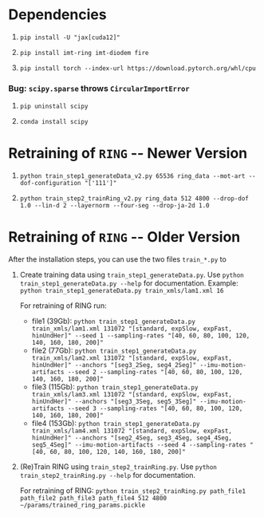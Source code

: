 # Dependencies
1) `pip install -U "jax[cuda12]"`

2) `pip install imt-ring imt-diodem fire`

3) `pip install torch --index-url https://download.pytorch.org/whl/cpu`

### Bug: `scipy.sparse` throws `CircularImportError`

1) `pip uninstall scipy` 

2) `conda install scipy`

# Retraining of `RING` -- Newer Version

1) `python train_step1_generateData_v2.py 65536 ring_data --mot-art --dof-configuration "['111']"`

2) `python train_step2_trainRing_v2.py ring_data 512 4800 --drop-dof 1.0 --lin-d 2 --layernorm --four-seg --drop-ja-2d 1.0`

# Retraining of `RING` -- Older Version

After the installation steps, you can use the two files `train_*.py` to
1) Create training data using `train_step1_generateData.py`. Use `python train_step1_generateData.py --help` for documentation.
    Example: `python train_step1_generateData.py train_xmls/lam1.xml 16`

    For retraining of RING run:
    - file1 (39Gb): `python train_step1_generateData.py train_xmls/lam1.xml 131072 "[standard, expSlow, expFast, hinUndHer]" --seed 1 --sampling-rates "[40, 60, 80, 100, 120, 140, 160, 180, 200]"`
    - file2 (77Gb): `python train_step1_generateData.py train_xmls/lam2.xml 131072 "[standard, expSlow, expFast, hinUndHer]" --anchors "[seg3_2Seg, seg4_2Seg]" --imu-motion-artifacts --seed 2 --sampling-rates "[40, 60, 80, 100, 120, 140, 160, 180, 200]"`
    - file3 (115Gb): `python train_step1_generateData.py train_xmls/lam3.xml 131072 "[standard, expSlow, expFast, hinUndHer]" --anchors "[seg3_3Seg, seg5_3Seg]" --imu-motion-artifacts --seed 3 --sampling-rates "[40, 60, 80, 100, 120, 140, 160, 180, 200]"`
    - file4 (153Gb): `python train_step1_generateData.py train_xmls/lam4.xml 131072 "[standard, expSlow, expFast, hinUndHer]" --anchors "[seg2_4Seg, seg3_4Seg, seg4_4Seg, seg5_4Seg]" --imu-motion-artifacts --seed 4 --sampling-rates "[40, 60, 80, 100, 120, 140, 160, 180, 200]"`

2) (Re)Train RING using `train_step2_trainRing.py`. Use `python train_step2_trainRing.py --help` for documentation.

    For retraining of RING: `python train_step2_trainRing.py path_file1 path_file2 path_file3 path_file4 512 4800 ~/params/trained_ring_params.pickle`
